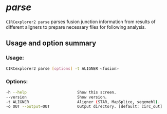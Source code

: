 # *parse*

`CIRCexplorer2 parse` parses fusion junction information from results of different aligners to prepare necessary files for following analysis.

## Usage and option summary

### Usage:

```bash
CIRCexplorer2 parse [options] -t ALIGNER <fusion>
```

### Options:

```bash
-h --help                      Show this screen.
--version                      Show version.
-t ALIGNER                     Aligner (STAR, MapSplice, segemehl).
-o OUT --output=OUT            Output directory. [default: circ_out]
```
